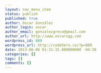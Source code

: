 ```yaml
---
layout: nav_menu_item
status: publish
published: true
author: Oscar González
author_login: oscar
author_email: gonzalezgreco@gmail.com
author_url: http://www.oscarvgg.com
wordpress_id: 889
wordpress_url: http://codehero.co/?p=889
date: 2013-06-06 01:31:15.000000000 -04:30
categories: []
tags: []
comments: []
---
```

 

